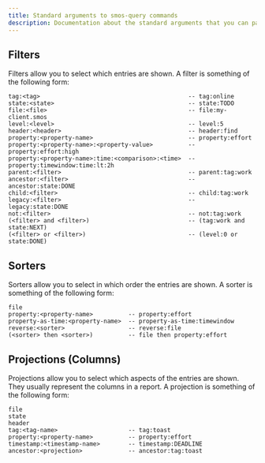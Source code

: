 ```yaml
---
title: Standard arguments to smos-query commands
description: Documentation about the standard arguments that you can pass to multiple of the smos-query commands
---
```


## Filters

Filters allow you to select which entries are shown.
A filter is something of the following form:

``` plain
tag:<tag>                                          -- tag:online
state:<state>                                      -- state:TODO
file:<file>                                        -- file:my-client.smos
level:<level>                                      -- level:5
header:<header>                                    -- header:find
property:<property-name>                           -- property:effort
property:<property-name>:<property-value>          -- property:effort:high
property:<property-name>:time:<comparison>:<time>  -- property:timewindow:time:lt:2h
parent:<filter>                                    -- parent:tag:work
ancestor:<filter>                                  -- ancestor:state:DONE
child:<filter>                                     -- child:tag:work
legacy:<filter>                                    -- legacy:state:DONE
not:<filter>                                       -- not:tag:work
(<filter> and <filter>)                            -- (tag:work and state:NEXT)
(<filter> or <filter>)                             -- (level:0 or state:DONE)
```

## Sorters

Sorters allow you to select in which order the entries are shown.
A sorter is something of the following form:

``` plain
file
property:<property-name>          -- property:effort
property-as-time:<property-name>  -- property-as-time:timewindow
reverse:<sorter>                  -- reverse:file
(<sorter> then <sorter>)          -- file then property:effort
```

## Projections (Columns)

Projections allow you to select which aspects of the entries are shown.
They usually represent the columns in a report.
A projection is something of the following form:

``` plain
file
state
header
tag:<tag-name>                    -- tag:toast
property:<property-name>          -- property:effort
timestamp:<timestamp-name>        -- timestamp:DEADLINE
ancestor:<projection>             -- ancestor:tag:toast
```
